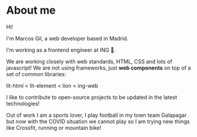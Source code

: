 # About me

Hi!

I'm Marcos Gil, a web developer based in Madrid.

I'm working as a frontend engineer at ING 🦁.

We are working closely with web standards, HTML, CSS and lots of javascript! We are not using frameworks, just **web components** on top of a set of common libraries:

lit-html < lit-element < lion < ing-web

I like to contribute to open-source projects to be updated in the latest technologies!

Out of work I am a sports lover, I play football in my town team Galapagar but now with the COVID situation we cannot play so I am trying new things like Crossfit, running or mountain bike!
